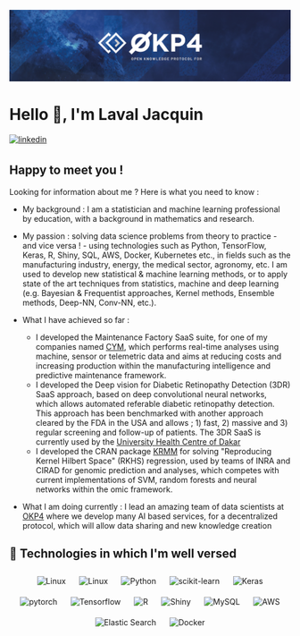 [<img src="docs/Banner_okp4.png"/>](https://okp4.network)

# Hello 👋, I'm Laval Jacquin

<a href="https://www.linkedin.com/in/laval-jacquin-ph-d-60716390/" target="_blank">
  <img src=https://img.shields.io/badge/linkedin-%231E77B5.svg?&style=for-the-badge&logo=linkedin&logoColor=white alt=linkedin style="margin-bottom: 5px;" />
</a>

## Happy to meet you !

Looking for information about me ? Here is what you need to know :

- My background : I am a statistician and machine learning professional by education, with a background in mathematics and research. 


- My passion : solving data science problems from theory to practice - and vice versa ! - using technologies such as Python, TensorFlow, Keras, R, Shiny, SQL, AWS, Docker, Kubernetes etc., in fields such as the manufacturing industry, energy, the medical sector, agronomy, etc.  I am used to develop new statistical & machine learning methods, or to apply state of the art techniques from statistics, machine and deep learning (e.g. Bayesian & Frequentist approaches, Kernel methods, Ensemble methods, Deep-NN, Conv-NN, etc.).


- What I have achieved so far :
  - I developed the Maintenance Factory SaaS suite, for one of my companies named [CYM](https://cym-iot.com/en/), which performs real-time analyses using machine, sensor or telemetric data and aims at reducing costs and increasing production within the manufacturing intelligence and predictive maintenance framework.
  - I developed the Deep vision for Diabetic Retinopathy Detection (3DR) SaaS approach, based on deep convolutional neural networks, which allows automated referable diabetic retinopathy detection. This approach has been benchmarked with another approach cleared by the FDA in the USA and allows ; 1) fast, 2) massive and 3) regular screening and follow-up of patients.  The 3DR SaaS is currently used by the [University Health Centre of Dakar](https://abassndao.business.site/)
  - I developed the CRAN package [KRMM](https://cran.r-project.org/web/packages/KRMM/index.html) for solving "Reproducing Kernel Hilbert Space" (RKHS) regression, used by teams of INRA and CIRAD for genomic prediction and analyses, which competes with current implementations of SVM, random forests and neural networks within the omic framework.


- What I am doing currently : I lead an amazing team of data scientists at [OKP4](https://okp4.network/?et_blog) where we develop many AI based services, for a decentralized protocol, which will allow data sharing and new knowledge creation

## 🔧 Technologies in which I'm well versed


<div align="center">  
<img style="margin: 10px" src="https://upload.wikimedia.org/wikipedia/commons/thumb/3/35/Tux.svg/300px-Tux.svg.png" alt="Linux" height="50" />
<img style="margin: 10px" src="https://upload.wikimedia.org/wikipedia/commons/thumb/9/91/Octicons-mark-github.svg/440px-Octicons-mark-github.svg.png" alt="Linux" height="50" />
<img style="margin: 10px" src="https://profilinator.rishav.dev/skills-assets/python-original.svg" alt="Python" height="50" />
<img style="margin: 10px" src="https://raw.githubusercontent.com/scikit-learn/scikit-learn/main/doc/logos/scikit-learn-logo.png" alt="scikit-learn" height="50" />
<img style="margin: 10px" src="https://profilinator.rishav.dev/skills-assets/keras.png" alt="Keras" height="50" />  
<img style="margin: 10px" src="https://profilinator.rishav.dev/skills-assets/pytorch-icon.svg" alt="pytorch" height="50" />  
<img style="margin: 10px" src="https://upload.wikimedia.org/wikipedia/commons/thumb/2/2d/Tensorflow_logo.svg/langfr-440px-Tensorflow_logo.svg.png" alt="Tensorflow" height="50" />  
<img style="margin: 10px" src="https://www.r-project.org/Rlogo.png" alt="R" height="50" />  
<img style="margin: 10px" src="https://community.rstudio.com/uploads/default/optimized/3X/e/4/e480b9f0b817e6d01679a20d9fd9ca1b8ff8e434_2_618x500.jpeg" alt="Shiny" height="50" />  
<img style="margin: 10px" src="https://www.mysql.com/common/logos/logo-mysql-170x115.png" alt="MySQL" height="50" />
<img style="margin: 10px" src="https://upload.wikimedia.org/wikipedia/commons/thumb/1/1d/AmazonWebservices_Logo.svg/1024px-AmazonWebservices_Logo.svg.png" alt="AWS" height="50" />
<img style="margin: 10px" src="https://profilinator.rishav.dev/skills-assets/elasticsearch.png" alt="Elastic Search" height="50" />  
<img style="margin: 10px" src="https://profilinator.rishav.dev/skills-assets/docker-original-wordmark.svg" alt="Docker" height="50" />  
</div>



